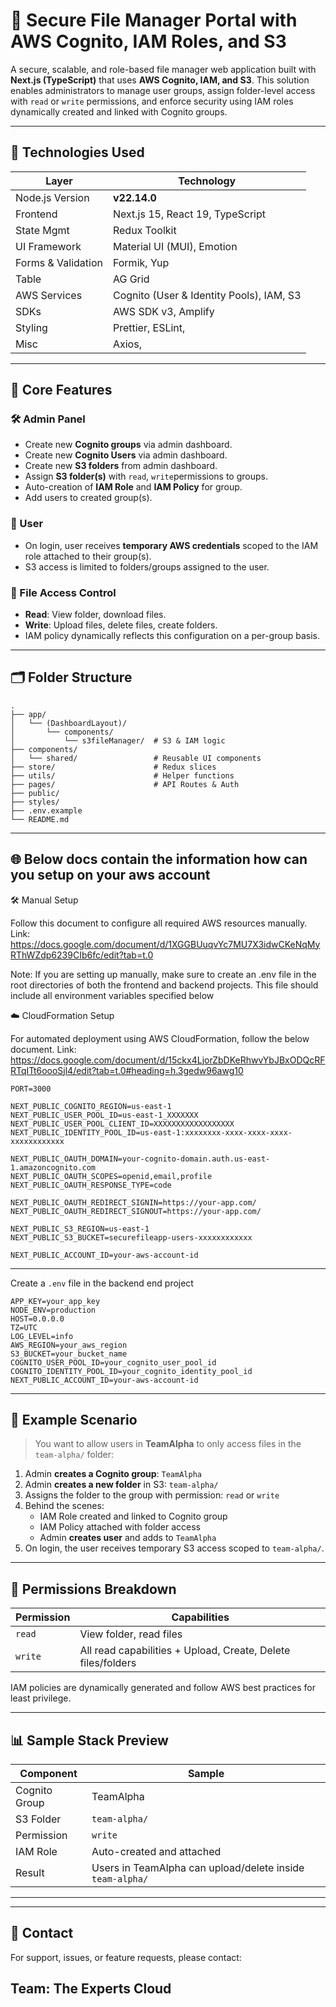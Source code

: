 # 📁 Secure File Manager Portal with AWS Cognito, IAM Roles, and S3

A secure, scalable, and role-based file manager web application built with **Next.js (TypeScript)** that uses **AWS Cognito, IAM, and S3**. This solution enables administrators to manage user groups, assign folder-level access with `read` or `write` permissions, and enforce security using IAM roles dynamically created and linked with Cognito groups.

---

## 🚀 Technologies Used

| Layer              | Technology                               |
| ------------------ | ---------------------------------------- |
| Node.js Version    | **v22.14.0**                             |
| Frontend           | Next.js 15, React 19, TypeScript         |
| State Mgmt         | Redux Toolkit                            |
| UI Framework       | Material UI (MUI), Emotion               |
| Forms & Validation | Formik, Yup                              |
| Table              | AG Grid                                  |
| AWS Services       | Cognito (User & Identity Pools), IAM, S3 |
| SDKs               | AWS SDK v3, Amplify                      |
| Styling            | Prettier, ESLint,                        |
| Misc               | Axios,                                   |

---

## 🔐 Core Features

### 🛠 Admin Panel

- Create new **Cognito groups** via admin dashboard.
- Create new **Cognito Users** via admin dashboard.
- Create new **S3 folders** from admin dashboard.
- Assign **S3 folder(s)** with `read`, `write`permissions to groups.
- Auto-creation of **IAM Role** and **IAM Policy** for group.
- Add users to created group(s).

### 👥 User

- On login, user receives **temporary AWS credentials** scoped to the IAM role attached to their group(s).
- S3 access is limited to folders/groups assigned to the user.

### 📂 File Access Control

- **Read**: View folder, download files.
- **Write**: Upload files, delete files, create folders.
- IAM policy dynamically reflects this configuration on a per-group basis.

---

## 🗂 Folder Structure

```
.
├── app/
│   └── (DashboardLayout)/
│       └── components/
│           └── s3fileManager/  # S3 & IAM logic
├── components/
│   └── shared/                 # Reusable UI components
├── store/                      # Redux slices
├── utils/                      # Helper functions
├── pages/                      # API Routes & Auth
├── public/
├── styles/
├── .env.example
└── README.md
```

---

## 🌐 Below docs contain the information how can you setup on your aws account
🛠 Manual Setup

Follow this document to configure all required AWS resources manually.
Link: https://docs.google.com/document/d/1XGGBUuqvYc7MU7X3idwCKeNqMyRThWZdp6239CIb6fc/edit?tab=t.0

Note: If you are setting up manually, make sure to create an .env file in the root directories of both the frontend and backend projects.
This file should include all environment variables specified below

☁️ CloudFormation Setup

For automated deployment using AWS CloudFormation, follow the below document.
Link: https://docs.google.com/document/d/15ckx4LjorZbDKeRhwvYbJBxODQcRFRTqITt6oooSjl4/edit?tab=t.0#heading=h.3gedw96awg10


```env
PORT=3000

NEXT_PUBLIC_COGNITO_REGION=us-east-1
NEXT_PUBLIC_USER_POOL_ID=us-east-1_XXXXXXX
NEXT_PUBLIC_USER_POOL_CLIENT_ID=XXXXXXXXXXXXXXXXXX
NEXT_PUBLIC_IDENTITY_POOL_ID=us-east-1:xxxxxxxx-xxxx-xxxx-xxxx-xxxxxxxxxxxx

NEXT_PUBLIC_OAUTH_DOMAIN=your-cognito-domain.auth.us-east-1.amazoncognito.com
NEXT_PUBLIC_OAUTH_SCOPES=openid,email,profile
NEXT_PUBLIC_OAUTH_RESPONSE_TYPE=code

NEXT_PUBLIC_OAUTH_REDIRECT_SIGNIN=https://your-app.com/
NEXT_PUBLIC_OAUTH_REDIRECT_SIGNOUT=https://your-app.com/

NEXT_PUBLIC_S3_REGION=us-east-1
NEXT_PUBLIC_S3_BUCKET=securefileapp-users-xxxxxxxxxxxx

NEXT_PUBLIC_ACCOUNT_ID=your-aws-account-id
```

---

Create a `.env` file in the backend end project

```env
APP_KEY=your_app_key
NODE_ENV=production
HOST=0.0.0.0
TZ=UTC
LOG_LEVEL=info
AWS_REGION=your_aws_region
S3_BUCKET=your_bucket_name
COGNITO_USER_POOL_ID=your_cognito_user_pool_id
COGNITO_IDENTITY_POOL_ID=your_cognito_identity_pool_id
NEXT_PUBLIC_ACCOUNT_ID=your-aws-account-id
```

---

## 🧪 Example Scenario

> You want to allow users in **TeamAlpha** to only access files in the `team-alpha/` folder:

1. Admin **creates a Cognito group**: `TeamAlpha`
2. Admin **creates a new folder** in S3: `team-alpha/`
3. Assigns the folder to the group with permission: `read` or `write`
4. Behind the scenes:
   - IAM Role created and linked to Cognito group
   - IAM Policy attached with folder access
   - Admin **creates user** and adds to `TeamAlpha`
5. On login, the user receives temporary S3 access scoped to `team-alpha/`.

---

## 📌 Permissions Breakdown

| Permission | Capabilities                                                 |
| ---------- | ------------------------------------------------------------ |
| `read`     | View folder, read files                                      |
| `write`    | All read capabilities + Upload, Create, Delete files/folders |

IAM policies are dynamically generated and follow AWS best practices for least privilege.

---

## 📊 Sample Stack Preview

| Component     | Sample                                                    |
| ------------- | --------------------------------------------------------- |
| Cognito Group | TeamAlpha                                                 |
| S3 Folder     | `team-alpha/`                                             |
| Permission    | `write`                                                   |
| IAM Role      | Auto-created and attached                                 |
| Result        | Users in TeamAlpha can upload/delete inside `team-alpha/` |

---

---

## 📧 Contact

For support, issues, or feature requests, please contact:

## **Team**: The Experts Cloud
